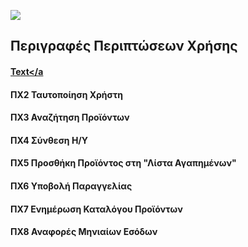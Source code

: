 [<img src="https://gitlab.com/softeng-2019-20/pc-store/-/raw/master/requirements/R1_UML.png">](https://gitlab.com/softeng-2019-20/pc-store/-/raw/master/requirements/R1_UML.png)

## Περιγραφές Περιπτώσεων Χρήσης

#### [<a href="https://github.com/bzafiris/softeng-project-template/tree/master/requirements/uc1.md">Text</a](href="https://github.com/bzafiris/softeng-project-template/tree/master/requirements/uc1.md)
#### ΠΧ2 Ταυτοποίηση Χρήστη
#### ΠΧ3 Αναζήτηση Προϊόντων
#### ΠΧ4 Σύνθεση Η/Υ
#### ΠΧ5 Προσθήκη Προϊόντος στη "Λίστα Αγαπημένων"
#### ΠΧ6 Υποβολή Παραγγελίας
#### ΠΧ7 Ενημέρωση Καταλόγου Προϊόντων
#### ΠΧ8 Αναφορές Μηνιαίων Εσόδων